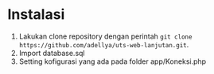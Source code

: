 # Instalasi
1. Lakukan clone repository dengan perintah `git clone https://github.com/adellya/uts-web-lanjutan.git`.
2. Import database.sql
3. Setting kofigurasi yang ada pada folder app/Koneksi.php
